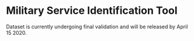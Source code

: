 # Military Service Identification Tool

Dataset is currently undergoing final validation and will be released by April 15 2020.
